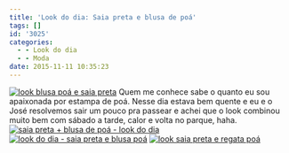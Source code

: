 ```yaml
---
title: 'Look do dia: Saia preta e blusa de poá'
tags: []
id: '3025'
categories:
  - - Look do dia
  - - Moda
date: 2015-11-11 10:35:23
---
```


[![look blusa poá e saia preta](/images/2015/11/saia-preta-blusa-de-poá.jpg)](/images/2015/11/saia-preta-blusa-de-poá.jpg) Quem me conhece sabe o quanto eu sou apaixonada por estampa de poá. Nesse dia estava bem quente e eu e o José resolvemos sair um pouco pra passear e achei que o look combinou muito bem com sábado a tarde, calor e volta no parque, haha. [![saia preta + blusa de poá - look do dia](/images/2015/11/look-saia-preta-e-regata-poá.jpg)](/images/2015/11/look-saia-preta-e-regata-poá.jpg) [![look do dia - saia preta e blusa poá ](/images/2015/11/saia-preta-e-blusa-de-poá.jpg)](/images/2015/11/saia-preta-e-blusa-de-poá.jpg) [![look saia preta e regata poá](/images/2015/11/saia-preta-e-regata-poá.jpg)](/images/2015/11/saia-preta-e-regata-poá.jpg)
